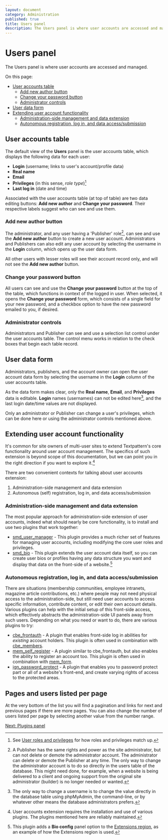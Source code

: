 ```yaml
---
layout: document
category: Administration
published: true
title: Users panel
description: The Users panel is where user accounts are accessed and managed.
---
```


# Users panel

The Users panel is where user accounts are accessed and managed.

On this page:

* [User accounts table](#user-accounts-table)
  * [Add new author button](#add-new-author-button)
  * [Change your password button](#change-your-password-button)
  * [Administrator controls](#administrator-controls)
* [User data form](#user-data-form)
* [Extending user account functionality](#extending-user-account-functionality)
  * [Administration-side management and data extension](#administration-side-management-and-data-extension)
  * [Autonomous registration, log in, and data access/submission](#autonomous-registration-log-in-and-data-accesssubmission)

## User accounts table

The default view of the **Users** panel is the user accounts table, which displays the following data for each user:

* **Login** (username; links to user's account/profile data)
* **Real name**
* **Email**
* **Privileges** (in this sense, *role type*)[^1]
* **Last log in** (date and time)

Associated with the user accounts table (at top of table) are two data editing buttons: **Add new author** and **Change your password**. Their respective labels suggest who can see and use them.

### Add new author button

The administrator, and any user having a 'Publisher' role[^2], can see and use the **Add new author** button to create a new user account. Administrators and Publishers can also edit any user account by selecting the username in the **Login** column, which opens up the user data form.

All other users with lesser roles will see their account record only, and will not see the **Add new author** button.

### Change your password button

All users can see and use the **Change your password** button at the top of the table, which functions in context of the logged in user. When selected, it opens the **Change your password** form, which consists of a single field for your new password, and a checkbox option to have the new password emailed to you, if desired.

### Administrator controls

Administrators and Publisher can see and use a selection list control under the user accounts table. The control menu works in relation to the check boxes that begin each table record.

## User data form

Administrators, publishers, and the account owner can open the user account data form by selecting the username in the **Login** column of the user accounts table.

As the data form makes clear, only the **Real name**, **Email**, and **Privileges** data is editable. **Login** names (usernames) can not be edited here[^3], and the last login date/time values are not displayed.

Only an administrator or Publisher can change a user's privileges, which can be done here or using the administrator controls mentioned above.

## Extending user account functionality

It's common for site owners of multi-user sites to extend Textpattern's core functionality around user account management. The specifics of such extension is beyond scope of this documentation, but we can point you in the right direction if you want to explore it.[^4]

There are two convenient contexts for talking about user accounts extension:

1. Administration-side management and data extension
2. Autonomous (self) registration, log in, and data access/submission

### Administration-side management and data extension

The most popular approach for administration-side extension of user accounts, indeed what should nearly be core functionality, is to install and use two plugins that work together:

* [smd_user_manager](https://forum.textpattern.com/viewtopic.php?id=36558) - This plugin provides a much richer set of features for managing user accounts, including modifying the core user roles and privileges.
* [smd_bio](https://forum.textpattern.com/viewtopic.php?id=31496) - This plugin extends the user account data itself, so you can create user bios or profiles having any data structure you want and display that data on the front-side of a website.[^5]

### Autonomous registration, log in, and data access/submission

There are situations (membership communities, employee intranets, magazine article contributions, etc.) where people may not need physical access to the administration-side, but still need user accounts to access specific information, contribute content, or edit their own account details. Various plugins can help with the initial setup of this front-side access, which effectively abstracts the administration-side UI panels away from such users. Depending on what you need or want to do, there are various plugins to try:

* [cbe_frontauth](https://forum.textpattern.com/viewtopic.php?id=36552) - A plugin that enables front-side log in abilities for *existing* account holders. This plugin is often used in combination with [cbe_members](https://forum.textpattern.com/viewtopic.php?id=37760).
* [mem_self_register](https://forum.textpattern.com/viewtopic.php?id=8520) - A plugin similar to cbe_frontauth, but also enables the ability to register an account too. This plugin is often used in combination with [mem_form](https://forum.textpattern.com/viewtopic.php?id=25247).
* [ign_password_protect](https://forum.textpattern.com/viewtopic.php?id=8799) - A plugin that enables you to password protect part or all of a website's front-end, and create varying rights of access to the protected areas.

## Pages and users listed per page

At the very bottom of the list you will find a pagination and links for next and previous pages if there are more pages. You can also change the number of users listed per page by selecting another value from the number range.

[Next: Plugins panel](/administration/plugins-panel)

[^1]: See [User roles and privileges](/administration/user-roles-and-privileges) for how roles and privileges match up.

[^2]: A Publisher has the same rights and power as the site administrator, but can not delete or demote the administrator account. The administrator can delete or demote the Publisher at any time. The only way to change the administrator account is to do so directly in the users table of the database. This might need done, for example, when a website is being delivered to a client and ongoing support from the original site administrator (builder) is no longer needed or wanted.

[^3]: The only way to change a username is to change the value directly in the database table using phpMyAdmin, the command-line, or by whatever other means the database administrators prefers.

[^4]: User accounts extension requires the installation and use of various plugins. The plugins mentioned here are reliably maintained.

[^5]: This plugin adds a **Bio config** panel option to the [Extensions region](/administration/extensions-region), as an example of how the Extensions region is used.
